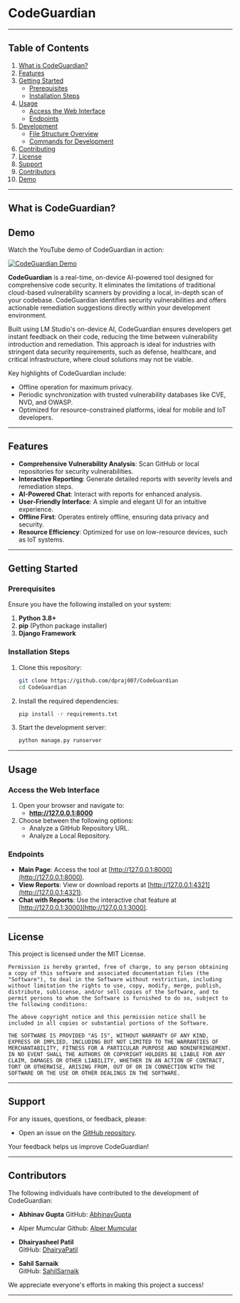 # CodeGuardian

---

## Table of Contents
1. [What is CodeGuardian?](#what-is-codeguardian)
2. [Features](#features)
3. [Getting Started](#getting-started)
    - [Prerequisites](#prerequisites)
    - [Installation Steps](#installation-steps)
4. [Usage](#usage)
    - [Access the Web Interface](#access-the-web-interface)
    - [Endpoints](#endpoints)
5. [Development](#development)
    - [File Structure Overview](#file-structure-overview)
    - [Commands for Development](#commands-for-development)
6. [Contributing](#contributing)
7. [License](#license)
8. [Support](#support)
9. [Contributors](#contributors)
10. [Demo](#demo)

---

## What is CodeGuardian?

## Demo

Watch the YouTube demo of CodeGuardian in action:

[![CodeGuardian Demo](https://img.youtube.com/vi/Aky-bneXbMw/0.jpg)](https://www.youtube.com/watch?v=Aky-bneXbMw)

**CodeGuardian** is a real-time, on-device AI-powered tool designed for comprehensive code security. It eliminates the limitations of traditional cloud-based vulnerability scanners by providing a local, in-depth scan of your codebase. CodeGuardian identifies security vulnerabilities and offers actionable remediation suggestions directly within your development environment.

Built using LM Studio's on-device AI, CodeGuardian ensures developers get instant feedback on their code, reducing the time between vulnerability introduction and remediation. This approach is ideal for industries with stringent data security requirements, such as defense, healthcare, and critical infrastructure, where cloud solutions may not be viable.

Key highlights of CodeGuardian include:
- Offline operation for maximum privacy.
- Periodic synchronization with trusted vulnerability databases like CVE, NVD, and OWASP.
- Optimized for resource-constrained platforms, ideal for mobile and IoT developers.

---

## Features

- **Comprehensive Vulnerability Analysis**: Scan GitHub or local repositories for security vulnerabilities.
- **Interactive Reporting**: Generate detailed reports with severity levels and remediation steps.
- **AI-Powered Chat**: Interact with reports for enhanced analysis.
- **User-Friendly Interface**: A simple and elegant UI for an intuitive experience.
- **Offline First**: Operates entirely offline, ensuring data privacy and security.
- **Resource Efficiency**: Optimized for use on low-resource devices, such as IoT systems.

---

## Getting Started

### Prerequisites

Ensure you have the following installed on your system:

1. **Python 3.8+**
2. **pip** (Python package installer)
3. **Django Framework**

### Installation Steps

1. Clone this repository:
   ```bash
   git clone https://github.com/dpraj007/CodeGuardian
   cd CodeGuardian
   ```

2. Install the required dependencies:
   ```bash
   pip install -r requirements.txt
   ```

3. Start the development server:
   ```bash
   python manage.py runserver
   ```

---

## Usage

### Access the Web Interface

1. Open your browser and navigate to:
   - **http://127.0.0.1:8000**
2. Choose between the following options:
   - Analyze a GitHub Repository URL.
   - Analyze a Local Repository.

### Endpoints

- **Main Page**: Access the tool at [http://127.0.0.1:8000](http://127.0.0.1:8000).
- **View Reports**: View or download reports at [http://127.0.0.1:4321](http://127.0.0.1:4321).
- **Chat with Reports**: Use the interactive chat feature at [http://127.0.0.1:3000](http://127.0.0.1:3000).

---

## License

This project is licensed under the MIT License.

```
Permission is hereby granted, free of charge, to any person obtaining a copy of this software and associated documentation files (the "Software"), to deal in the Software without restriction, including without limitation the rights to use, copy, modify, merge, publish, distribute, sublicense, and/or sell copies of the Software, and to permit persons to whom the Software is furnished to do so, subject to the following conditions:

The above copyright notice and this permission notice shall be included in all copies or substantial portions of the Software.

THE SOFTWARE IS PROVIDED "AS IS", WITHOUT WARRANTY OF ANY KIND, EXPRESS OR IMPLIED, INCLUDING BUT NOT LIMITED TO THE WARRANTIES OF MERCHANTABILITY, FITNESS FOR A PARTICULAR PURPOSE AND NONINFRINGEMENT. IN NO EVENT SHALL THE AUTHORS OR COPYRIGHT HOLDERS BE LIABLE FOR ANY CLAIM, DAMAGES OR OTHER LIABILITY, WHETHER IN AN ACTION OF CONTRACT, TORT OR OTHERWISE, ARISING FROM, OUT OF OR IN CONNECTION WITH THE SOFTWARE OR THE USE OR OTHER DEALINGS IN THE SOFTWARE.
```

---

## Support

For any issues, questions, or feedback, please:

- Open an issue on the [GitHub repository](https://github.com/dpraj007/CodeGuardian/issues).

Your feedback helps us improve CodeGuardian!

---

## Contributors

The following individuals have contributed to the development of CodeGuardian:

- **Abhinav Gupta**
  GitHub: [AbhinavGupta](https://github.com/abg0148)

- Alper Mumcular
  Github: [Alper Mumcular](https://github.com/AlperMumcular/)

- **Dhairyasheel Patil**  
  GitHub: [DhairyaPatil](https://github.com/dpraj007)

- **Sahil Sarnaik**  
  GitHub: [SahilSarnaik](https://github.com/sahilms48)

We appreciate everyone's efforts in making this project a success!



---
